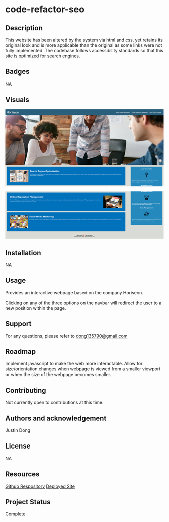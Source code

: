 # code-refactor-seo

## Description 

This website has been altered by the system via html and css, yet retains its original look and is more applicable than the original as some links were not fully implemented. The codebase follows accessibility standards so that this site is optimized for search engines.

## Badges

NA

## Visuals

![Alt text](assets/images/1st%20ss.png)
![Alt text](assets/images/2nd%20ss.png)
## Installation

NA 
## Usage

Provides an interactive webpage based on the company Horiseon.

Clicking on any of the three options on the navbar will redirect the user to a new position within the page.
## Support

For any questions, please refer to dong135790@gmail.com

## Roadmap

Implement javascript to make the web more interactable.
Allow for size/orientation changes when webpage is viewed from a smaller viewport or when the size of the webpage becomes smaller.
## Contributing

Not currently open to contributions at this time.

## Authors and acknowledgement

Justin Dong
## License

NA

## Resources

[Github Respository](https://github.com/dong135790/code-refactor-seo)
[Deployed Site](https://dong135790.github.io/code-refactor-seo/)

## Project Status

Complete
